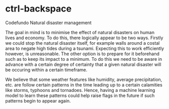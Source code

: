 # ctrl-backspace
Codefundo Natural disaster management

The goal in mind is to minimise the effect of natural disasters on human lives and economy. To do this, there logically appear to be two ways. Firstly we could stop the natural disaster itself, for example walls around a costal area to negate high tides during a tsunami. Expecting this to work efficiently however, is unreasonable. The other option is to prepare for it beforehand such as to keep its impact to a minimum. To do this we need to be aware in advance with a certain degree of certainty that a given natural disaster will be occuring within a certain timeframe. 

We believe that some weather features like humidity, average precipitation, etc. are follow certain patterns in the time leading up to a certain calamities like storms, typhoons and tornadoes. Hence, having a machine learning model to learn these patterns could help raise flags in the future if such patterns begin to appear again.
